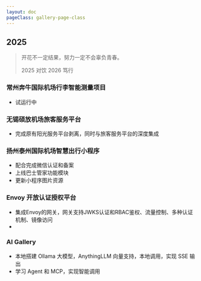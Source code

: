 ```yaml
---
layout: doc
pageClass: gallery-page-class
---
```


## 2025 ##

> 开花不一定结果，努力一定不会辜负青春。
> 
> 2025 对饮 2026 笃行

### 常州奔牛国际机场行李智能测量项目 ###

- 试运行中

### 无锡硕放机场旅客服务平台 ###

- 完成原有阳光服务平台剥离，同时与旅客服务平台的深度集成

### 扬州泰州国际机场智慧出行小程序 ###

- 配合完成微信认证和备案
- 上线巴士管家功能模块
- 更新小程序图片资源

### Envoy 开放认证授权平台 ###

- 集成Envoy的网关，网关支持JWKS认证和RBAC鉴权、流量控制、多种认证机制、镜像访问
- 

### AI Gallery ###

- 本地搭建 Ollama 大模型，AnythingLLM 向量支持，本地调用，实现 SSE 输出
- 学习 Agent 和 MCP，实现智能调用
